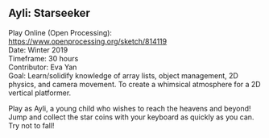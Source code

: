 ## Ayli: Starseeker

Play Online (Open Processing): https://www.openprocessing.org/sketch/814119<br />
Date: Winter 2019<br/>
Timeframe: 30 hours <br/>
Contributor: Eva Yan<br/>
Goal: Learn/solidify knowledge of array lists, object management, 2D physics, and camera movement. To create a whimsical atmosphere for a 2D vertical platformer.<br/> 
  
Play as Ayli, a young child who wishes to reach the heavens and beyond!
Jump and collect the star coins with your keyboard as quickly as you can.
Try not to fall!
